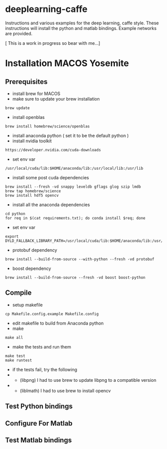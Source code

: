 # deeplearning-caffe

Instructions and various examples for the deep learning, caffe style.  These instructions will install the python and matlab bindings.  Example networks are provided.

[ This is a work in progress so bear with me...]

# Installation MACOS Yosemite

## Prerequisites

* install brew for MACOS
* make sure to update your brew installation
```
brew update
```
* install openblas
```
brew install homebrew/science/openblas
```
* install anaconda python ( set it to be the default python )
* install nvidia toolkit
```
https://developer.nvidia.com/cuda-downloads
```
* set env var
```
/usr/local/cuda/lib:$HOME/anaconda/lib:/usr/local/lib:/usr/lib
```
* install some post cuda dependencies
```
brew install --fresh -vd snappy leveldb gflags glog szip lmdb
brew tap homebrew/science
brew install hdf5 opencv
```
* install all the anaconda dependencies
```
cd python
for req in $(cat requirements.txt); do conda install $req; done
```
* set env var
```
export DYLD_FALLBACK_LIBRARY_PATH=/usr/local/cuda/lib:$HOME/anaconda/lib:/usr/local/lib:/usr/lib
```
* protobuf dependency
```
brew install --build-from-source --with-python --fresh -vd protobuf
```
* boost dependency
```
brew install --build-from-source --fresh -vd boost boost-python
```


## Compile 

* setup makefile
```
cp Makefile.config.example Makefile.config
```
* edit makefile to build from Anaconda python
* make
```
make all
```
* make the tests and run them
```
make test
make runtest
```
* if the tests fail, try the following
* * (libpng) I had to use brew to update libpng to a compatible version
* * (libImath) I had to use brew to install opencv 

## Test Python bindings

## Configure For Matlab

## Test Matlab bindings


